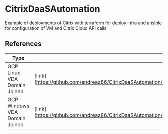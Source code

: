# CitrixDaaSAutomation
Example of deployments of Citrix with terraform for deploy infra and ansible for configuration of VM and Citrix Cloud API calls 

## References

| Type                          | Link                                                                                                    |
| ------------------------------| ------------------------------------------------------------------------------------------------------- |
| GCP Linux VDA Domain Joined   | [link] (https://github.com/andreaz86/CitrixDaaSAutomation/tree/master/GCP/Linux%20VDA%20MCS%20Domain%20Joined)   |
| GCP Windows VDA Domain Joined | [link] (https://github.com/andreaz86/CitrixDaaSAutomation/tree/master/GCP/Windows%20VDA%20MCS%20Domain%20Joined) |
